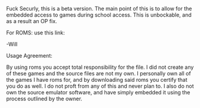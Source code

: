 Fuck Securly, this is a beta version. The main point of this is to allow for the embedded access to games during school access. This is unbockable, and as a result an OP fix. 

For ROMS: use this link:



-Will






















Usage Agreement:

By using roms you accept total responsibility for the file. I did not create any of these games and the source files are not my own. I personally own all of the games I have roms for, and by downloading said roms you certify that you do as well. I do not proft from any of this and never plan to. I also do not own the source emulator software, and have simply embedded it using the process outlined by the owner.

